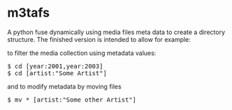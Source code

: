 m3tafs
======

A python fuse dynamically using media files meta data to create a directory structure.
The finished version is intended to allow for example:

to filter the media collection using metadata values:
<pre>
$ cd [year:2001,year:2003]
$ cd [artist:"Some Artist"]
</pre>

and to modify metadata by moving files
<pre>
$ mv * [artist:"Some other Artist"]<br>
</pre>
